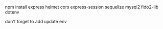 

npm install express helmet cors express-session sequelize mysql2 fido2-lib dotenv


don't forget to add update env 